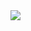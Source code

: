 <img src="https://capsule-render.vercel.app/api?type=waving&color=babypink&height=300&section=header&text=안녕하세요.%20오혜지입니다!&fontSize=50" />

<!--
**OhHyeji-Develop/OhHyeJi-Develop** is a ✨ _special_ ✨ repository because its `README.md` (this file) appears on your GitHub profile.

Here are some ideas to get you started:

- 🔭 I’m currently working on ...
- 🌱 I’m currently learning ...
- 👯 I’m looking to collaborate on ...
- 🤔 I’m looking for help with ...
- 💬 Ask me about ...
- 📫 How to reach me: ...
- 😄 Pronouns: ...
- ⚡ Fun fact: ...
-->
